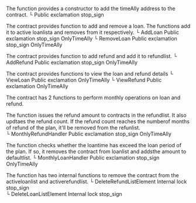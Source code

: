 The function provides a constructor to add the timeAlly address to the contract.
└ 	<Constructor> 	Public exclamation 	stop_sign 	



The contract provides function to add and remove a loan. The functions add it to active loanlista and removes from it respectively.
└ 	AddLoan 	Public exclamation 	stop_sign 	OnlyTimeAlly
└ 	RemoveLoan 	Public exclamation 	stop_sign 	OnlyTimeAlly


The contract provides function to add refund and add it to refundlist.
└ 	AddRefund 	Public exclamation 	stop_sign 	OnlyTimeAlly

The contract provides functions to view the loan and refund details
└ 	ViewLoan 	Public exclamation 		OnlyTimeAlly
└ 	ViewRefund 	Public exclamation 		OnlyTimeAlly


The contract has 2 functions to perform monthly operations on loan and refund.

The function issues the refund amount to contracts in the refundlist. 
It also updtaes the refund count. If the refund count reaches the numberof months of refund of the plan, it'll be removed from the refunlist.  
└ 	MonthlyRefundHandler 	Public exclamation 	stop_sign 	OnlyTimeAlly

The function checks whether the loantime has exceed the loan period of the plan. If so, it removes the contract from loanlist and addsthe amount to defaultlist.
└ 	MonthlyLoanHandler 	Public exclamation 	stop_sign 	OnlyTimeAlly

The function has two internal functions to remove the contract from the activeloanlist and activerefundlist.
└ 	DeleteRefundListElement 	Internal lock 	stop_sign 	
└ 	DeleteLoanListElement 	Internal lock 	stop_sign 	
